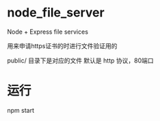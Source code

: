 # node_file_server
Node + Express file services

用来申请https证书的时进行文件验证用的

public/ 目录下是对应的文件
默认是 http 协议，80端口

# 运行
npm start